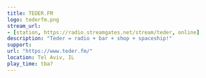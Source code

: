 ```yaml
---
title: TEDER.FM
logo: tederfm.png
stream_url:
- [station, https://radio.streamgates.net/stream/teder, online]
description: "Teder = radio + bar + shop + spaceship!"
support: 
url: "https://www.teder.fm/"
location: Tel Aviv, IL
play_time: tba?
---
```

